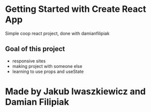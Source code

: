 # Getting Started with Create React App

Simple coop react project, done with damianfilipiak

## Goal of this project

- responsive sites
- making project with someone else
- learning to use props and useState

# Made by Jakub Iwaszkiewicz and Damian Filipiak 
